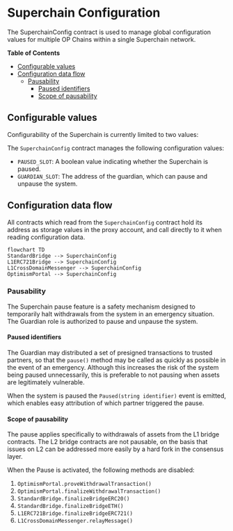 # Superchain Configuration

The SuperchainConfig contract is used to manage global configuration values for multiple OP Chains within
a single Superchain network.

<!-- START doctoc generated TOC please keep comment here to allow auto update -->
<!-- DON'T EDIT THIS SECTION, INSTEAD RE-RUN doctoc TO UPDATE -->
**Table of Contents**

- [Configurable values](#configurable-values)
- [Configuration data flow](#configuration-data-flow)
  - [Pausability](#pausability)
    - [Paused identifiers](#paused-identifiers)
    - [Scope of pausability](#scope-of-pausability)

<!-- END doctoc generated TOC please keep comment here to allow auto update -->

## Configurable values

Configurability of the Superchain is currently limited to two values:

The `SuperchainConfig` contract manages the following configuration values:

- `PAUSED_SLOT`: A boolean value indicating whether the Superchain is paused.
- `GUARDIAN_SLOT`: The address of the guardian, which can pause and unpause the system.

## Configuration data flow

All contracts which read from the `SuperchainConfig` contract hold its address as storage values
in the proxy account, and call directly to it when reading configuration data.

```mermaid
flowchart TD
StandardBridge --> SuperchainConfig
L1ERC721Bridge --> SuperchainConfig
L1CrossDomainMessenger --> SuperchainConfig
OptimismPortal --> SuperchainConfig
```

### Pausability

The Superchain pause feature is a safety mechanism designed to temporarily halt withdrawals from the system in
an emergency situation. The Guardian role is authorized to pause and unpause the system.

#### Paused identifiers

The Guardian may distributed a set of presigned transactions to trusted partners, so that the `pause()`
method may be called as quickly as possible in the event of an emergency. Although this increases the risk of
the system being paused unnecessarily, this is preferable to not pausing when assets are legitimately
vulnerable.

When the system is paused the `Paused(string identifier)` event is emitted, which enables easy attribution
of which partner triggered the pause.

#### Scope of pausability

The pause applies specifically to withdrawals of assets from the L1 bridge contracts. The L2 bridge contracts
are not pausable, on the basis that issues on L2 can be addressed more easily by a hard fork in the consensus
layer.

When the Pause is activated, the following methods are disabled:

1. `OptimismPortal.proveWithdrawalTransaction()`
2. `OptimismPortal.finalizeWithdrawalTransaction()`
3. `StandardBridge.finalizeBridgeERC20()`
4. `StandardBridge.finalizeBridgeETH()`
5. `L1ERC721Bridge.finalizeBridgeERC721()`
6. `L1CrossDomainMessenger.relayMessage()`

